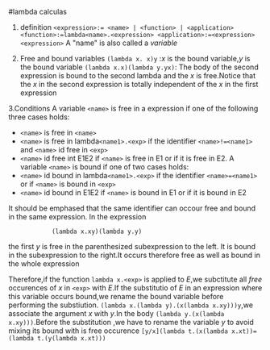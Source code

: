  #lambda calculas
 1. definition
`<expression>:= <name> | <function> | <application>
<function>:=lambda<name>.<expression>
<application>:=<expression><expression>`
A "name" is also called a *variable*


2. Free and bound variables
`(lambda x. x)y` :*x* is the bound variable,*y* is the bound variable
`(lambda x.x)(lambda y.yx)`: The body of the second expression is bound to the second lambda and the *x* is free.Notice that the *x* in the second expression is totally independent of the *x* in the first expression

3.Conditions
A variable `<name>` is free in a expression if one of the following three cases holds:
- `<name>` is free in `<name>`
- `<name>` is free in lambda`<name1>.<exp>` if the identifier `<name>!=<name1>` and `<name>` id free in `<exp>`
- `<name>` id free int E1E2 if `<name>` is free in E1 or if it is free in E2.
A variable `<name>` is bound if one of two cases holds:
- `<name>` id bound in lambda`<name1>.<exp>` if the identifier `<name>=<name1>` or if `<name>` is bound in `<exp>`
- `<name>` id bound in E1E2 if `<name>` is bound in E1 or if it is bound in E2

It should be emphased that the same identifier can occour free and bound in the same expression. In the expression

                (lambda x.xy)(lambda y.y)

the first *y* is free in the parenthesized subexpression to the left. It is bound in the subexpression to the right.It occurs therefore free as well as bound in the whole expression


Therefore,if the function `lambda x.<exp>` is applied to *E*,we subctitute all *free* occurences of *x* in  `<exp>` with *E*.If  the substitutio of *E* in an expression where this variable occurs bound,we rename the bound variable before performing the substiution.
`(lambda x.(lambda y).(x(lambda x.xy)))y`,we associate the argument *x* with *y*.In the body `(lambda y.(x(lambda  x.xy)))`.Before the substitution ,we have to rename the variable *y* to avoid mixing its bound with is free occurence
`[y/x](lambda t.(x(lambda x.xt))=(lambda t.(y(lambda x.xt)))`
